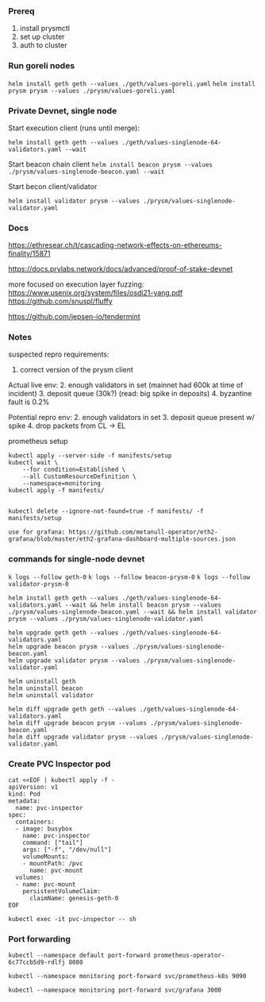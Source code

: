 
### Prereq

1. install prysmctl
2. set up cluster
3. auth to cluster


### Run goreli nodes
`helm install geth geth --values ./geth/values-goreli.yaml`
`helm install prysm prysm --values ./prysm/values-goreli.yaml`

### Private Devnet, single node

Start execution client (runs until merge):

`helm install geth geth --values ./geth/values-singlenode-64-validators.yaml --wait`

Start beacon chain client
`helm install beacon prysm --values ./prysm/values-singlenode-beacon.yaml --wait`

Start becon client/validator

`helm install validator prysm --values ./prysm/values-singlenode-validator.yaml`


### Docs

https://ethresear.ch/t/cascading-network-effects-on-ethereums-finality/15871

https://docs.prylabs.network/docs/advanced/proof-of-stake-devnet

more focused on execution layer fuzzing:
https://www.usenix.org/system/files/osdi21-yang.pdf
https://github.com/snuspl/fluffy


https://github.com/jepsen-io/tendermint


### Notes

suspected repro requirements:
1. correct version of the prysm client

Actual live env:
2. enough validators in set (mainnet had 600k at time of incident)
3. deposit queue (30k?) (read: big spike in deposits)
4. byzantine fault is 0.2% 

Potential repro env:
2. enough validators in set
3. deposit queue present w/ spike
4. drop packets from CL -> EL



prometheus setup
```
kubectl apply --server-side -f manifests/setup
kubectl wait \
	--for condition=Established \
	--all CustomResourceDefinition \
	--namespace=monitoring
kubectl apply -f manifests/


kubectl delete --ignore-not-found=true -f manifests/ -f manifests/setup

use for grafana: https://github.com/metanull-operator/eth2-grafana/blob/master/eth2-grafana-dashboard-multiple-sources.json
```


### commands for single-node devnet

`k logs --follow geth-0`
`k logs --follow beacon-prysm-0`
`k logs --follow validator-prysm-0`

```
helm install geth geth --values ./geth/values-singlenode-64-validators.yaml --wait && helm install beacon prysm --values ./prysm/values-singlenode-beacon.yaml --wait && helm install validator prysm --values ./prysm/values-singlenode-validator.yaml
```


```
helm upgrade geth geth --values ./geth/values-singlenode-64-validators.yaml 
helm upgrade beacon prysm --values ./prysm/values-singlenode-beacon.yaml
helm upgrade validator prysm --values ./prysm/values-singlenode-validator.yaml
```


```
helm uninstall geth
helm uninstall beacon
helm uninstall validator

```

```
helm diff upgrade geth geth --values ./geth/values-singlenode-64-validators.yaml
helm diff upgrade beacon prysm --values ./prysm/values-singlenode-beacon.yaml
helm diff upgrade validator prysm --values ./prysm/values-singlenode-validator.yaml
```

### Create PVC Inspector pod
```
cat <<EOF | kubectl apply -f -
apiVersion: v1
kind: Pod
metadata:
  name: pvc-inspector
spec:
  containers:
  - image: busybox
    name: pvc-inspector
    command: ["tail"]
    args: ["-f", "/dev/null"]
    volumeMounts:
    - mountPath: /pvc
      name: pvc-mount
  volumes:
  - name: pvc-mount
    persistentVolumeClaim:
      claimName: genesis-geth-0
EOF
```

`kubectl exec -it pvc-inspector -- sh`


### Port forwarding

```
kubectl --namespace default port-forward prometheus-operator-6c77ccb5d9-rdlfj 8080
```

```
kubectl --namespace monitoring port-forward svc/prometheus-k8s 9090
```

```
kubectl --namespace monitoring port-forward svc/grafana 3000
```